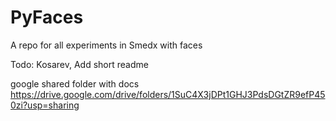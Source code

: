 # PyFaces
A repo for all experiments in Smedx with faces

Todo: Kosarev, Add short readme

google shared folder with docs https://drive.google.com/drive/folders/1SuC4X3jDPt1GHJ3PdsDGtZR9efP450zi?usp=sharing
